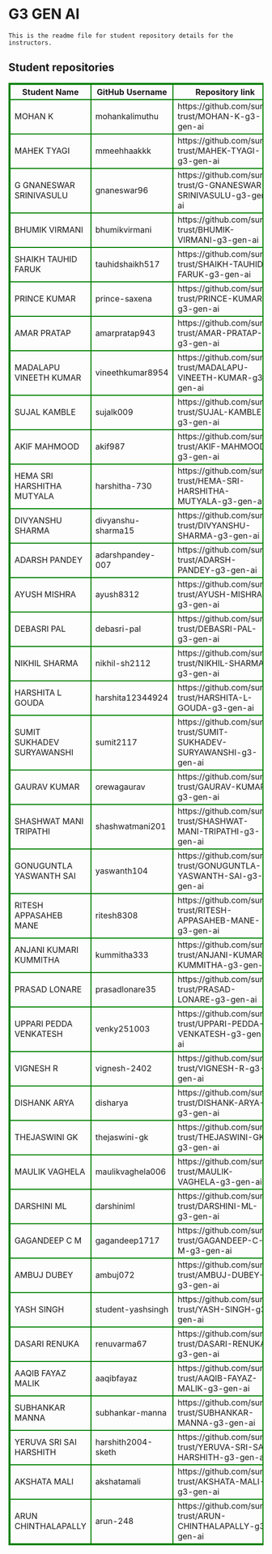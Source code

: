 # G3 GEN AI
    This is the readme file for student repository details for the instructors.
## Student repositories 
<table style="border : 2px solid green; width:100%;">
<tr >
<th style="border : 2px solid green;">Student Name</th>
<th style="border : 2px solid green;">GitHub Username</th>
<th style="border : 2px solid green;">Repository link</th>
</tr>
<tr style="border : 2px solid green;">
<td style="border : 2px solid green;">MOHAN K</td> 

<td style="border : 2px solid green;">mohankalimuthu</td> 

<td style="border : 2px solid green;">https://github.com/sure-trust/MOHAN-K-g3-gen-ai</td> 
</tr>

<tr style="border : 2px solid green;">
<td style="border : 2px solid green;">MAHEK TYAGI</td> 

<td style="border : 2px solid green;">mmeehhaakkk</td> 

<td style="border : 2px solid green;">https://github.com/sure-trust/MAHEK-TYAGI-g3-gen-ai</td> 
</tr>

<tr style="border : 2px solid green;">
<td style="border : 2px solid green;">G GNANESWAR SRINIVASULU</td> 

<td style="border : 2px solid green;">gnaneswar96</td> 

<td style="border : 2px solid green;">https://github.com/sure-trust/G-GNANESWAR-SRINIVASULU-g3-gen-ai</td> 
</tr>

<tr style="border : 2px solid green;">
<td style="border : 2px solid green;">BHUMIK VIRMANI</td> 

<td style="border : 2px solid green;">bhumikvirmani</td> 

<td style="border : 2px solid green;">https://github.com/sure-trust/BHUMIK-VIRMANI-g3-gen-ai</td> 
</tr>

<tr style="border : 2px solid green;">
<td style="border : 2px solid green;">SHAIKH TAUHID FARUK</td> 

<td style="border : 2px solid green;">tauhidshaikh517</td> 

<td style="border : 2px solid green;">https://github.com/sure-trust/SHAIKH-TAUHID-FARUK-g3-gen-ai</td> 
</tr>

<tr style="border : 2px solid green;">
<td style="border : 2px solid green;">PRINCE KUMAR</td> 

<td style="border : 2px solid green;">prince-saxena</td> 

<td style="border : 2px solid green;">https://github.com/sure-trust/PRINCE-KUMAR-g3-gen-ai</td> 
</tr>

<tr style="border : 2px solid green;">
<td style="border : 2px solid green;">AMAR PRATAP</td> 

<td style="border : 2px solid green;">amarpratap943</td> 

<td style="border : 2px solid green;">https://github.com/sure-trust/AMAR-PRATAP-g3-gen-ai</td> 
</tr>

<tr style="border : 2px solid green;">
<td style="border : 2px solid green;">MADALAPU VINEETH KUMAR</td> 

<td style="border : 2px solid green;">vineethkumar8954</td> 

<td style="border : 2px solid green;">https://github.com/sure-trust/MADALAPU-VINEETH-KUMAR-g3-gen-ai</td> 
</tr>

<tr style="border : 2px solid green;">
<td style="border : 2px solid green;">SUJAL KAMBLE</td> 

<td style="border : 2px solid green;">sujalk009</td> 

<td style="border : 2px solid green;">https://github.com/sure-trust/SUJAL-KAMBLE-g3-gen-ai</td> 
</tr>

<tr style="border : 2px solid green;">
<td style="border : 2px solid green;">AKIF MAHMOOD</td> 

<td style="border : 2px solid green;">akif987</td> 

<td style="border : 2px solid green;">https://github.com/sure-trust/AKIF-MAHMOOD-g3-gen-ai</td> 
</tr>

<tr style="border : 2px solid green;">
<td style="border : 2px solid green;">HEMA SRI HARSHITHA MUTYALA</td> 

<td style="border : 2px solid green;">harshitha-730</td> 

<td style="border : 2px solid green;">https://github.com/sure-trust/HEMA-SRI-HARSHITHA-MUTYALA-g3-gen-ai</td> 
</tr>

<tr style="border : 2px solid green;">
<td style="border : 2px solid green;">DIVYANSHU SHARMA</td> 

<td style="border : 2px solid green;">divyanshu-sharma15</td> 

<td style="border : 2px solid green;">https://github.com/sure-trust/DIVYANSHU-SHARMA-g3-gen-ai</td> 
</tr>

<tr style="border : 2px solid green;">
<td style="border : 2px solid green;">ADARSH PANDEY</td> 

<td style="border : 2px solid green;">adarshpandey-007</td> 

<td style="border : 2px solid green;">https://github.com/sure-trust/ADARSH-PANDEY-g3-gen-ai</td> 
</tr>

<tr style="border : 2px solid green;">
<td style="border : 2px solid green;">AYUSH MISHRA</td> 

<td style="border : 2px solid green;">ayush8312</td> 

<td style="border : 2px solid green;">https://github.com/sure-trust/AYUSH-MISHRA-g3-gen-ai</td> 
</tr>

<tr style="border : 2px solid green;">
<td style="border : 2px solid green;">DEBASRI PAL</td> 

<td style="border : 2px solid green;">debasri-pal</td> 

<td style="border : 2px solid green;">https://github.com/sure-trust/DEBASRI-PAL-g3-gen-ai</td> 
</tr>

<tr style="border : 2px solid green;">
<td style="border : 2px solid green;">NIKHIL SHARMA</td> 

<td style="border : 2px solid green;">nikhil-sh2112</td> 

<td style="border : 2px solid green;">https://github.com/sure-trust/NIKHIL-SHARMA-g3-gen-ai</td> 
</tr>

<tr style="border : 2px solid green;">
<td style="border : 2px solid green;">HARSHITA L GOUDA</td> 

<td style="border : 2px solid green;">harshita12344924</td> 

<td style="border : 2px solid green;">https://github.com/sure-trust/HARSHITA-L-GOUDA-g3-gen-ai</td> 
</tr>

<tr style="border : 2px solid green;">
<td style="border : 2px solid green;">SUMIT SUKHADEV SURYAWANSHI</td> 

<td style="border : 2px solid green;">sumit2117</td> 

<td style="border : 2px solid green;">https://github.com/sure-trust/SUMIT-SUKHADEV-SURYAWANSHI-g3-gen-ai</td> 
</tr>

<tr style="border : 2px solid green;">
<td style="border : 2px solid green;">GAURAV KUMAR</td> 

<td style="border : 2px solid green;">orewagaurav</td> 

<td style="border : 2px solid green;">https://github.com/sure-trust/GAURAV-KUMAR-g3-gen-ai</td> 
</tr>

<tr style="border : 2px solid green;">
<td style="border : 2px solid green;">SHASHWAT MANI TRIPATHI</td> 

<td style="border : 2px solid green;">shashwatmani201</td> 

<td style="border : 2px solid green;">https://github.com/sure-trust/SHASHWAT-MANI-TRIPATHI-g3-gen-ai</td> 
</tr>

<tr style="border : 2px solid green;">
<td style="border : 2px solid green;">GONUGUNTLA YASWANTH SAI</td> 

<td style="border : 2px solid green;">yaswanth104</td> 

<td style="border : 2px solid green;">https://github.com/sure-trust/GONUGUNTLA-YASWANTH-SAI-g3-gen-ai</td> 
</tr>

<tr style="border : 2px solid green;">
<td style="border : 2px solid green;">RITESH APPASAHEB MANE</td> 

<td style="border : 2px solid green;">ritesh8308</td> 

<td style="border : 2px solid green;">https://github.com/sure-trust/RITESH-APPASAHEB-MANE-g3-gen-ai</td> 
</tr>

<tr style="border : 2px solid green;">
<td style="border : 2px solid green;">ANJANI KUMARI KUMMITHA</td> 

<td style="border : 2px solid green;">kummitha333</td> 

<td style="border : 2px solid green;">https://github.com/sure-trust/ANJANI-KUMARI-KUMMITHA-g3-gen-ai</td> 
</tr>

<tr style="border : 2px solid green;">
<td style="border : 2px solid green;">PRASAD LONARE</td> 

<td style="border : 2px solid green;">prasadlonare35</td> 

<td style="border : 2px solid green;">https://github.com/sure-trust/PRASAD-LONARE-g3-gen-ai</td> 
</tr>

<tr style="border : 2px solid green;">
<td style="border : 2px solid green;">UPPARI PEDDA VENKATESH</td> 

<td style="border : 2px solid green;">venky251003</td> 

<td style="border : 2px solid green;">https://github.com/sure-trust/UPPARI-PEDDA-VENKATESH-g3-gen-ai</td> 
</tr>

<tr style="border : 2px solid green;">
<td style="border : 2px solid green;">VIGNESH R</td> 

<td style="border : 2px solid green;">vignesh-2402</td> 

<td style="border : 2px solid green;">https://github.com/sure-trust/VIGNESH-R-g3-gen-ai</td> 
</tr>

<tr style="border : 2px solid green;">
<td style="border : 2px solid green;">DISHANK ARYA</td> 

<td style="border : 2px solid green;">disharya</td> 

<td style="border : 2px solid green;">https://github.com/sure-trust/DISHANK-ARYA-g3-gen-ai</td> 
</tr>

<tr style="border : 2px solid green;">
<td style="border : 2px solid green;">THEJASWINI GK</td> 

<td style="border : 2px solid green;">thejaswini-gk</td> 

<td style="border : 2px solid green;">https://github.com/sure-trust/THEJASWINI-GK-g3-gen-ai</td> 
</tr>

<tr style="border : 2px solid green;">
<td style="border : 2px solid green;">MAULIK VAGHELA</td> 

<td style="border : 2px solid green;">maulikvaghela006</td> 

<td style="border : 2px solid green;">https://github.com/sure-trust/MAULIK-VAGHELA-g3-gen-ai</td> 
</tr>

<tr style="border : 2px solid green;">
<td style="border : 2px solid green;">DARSHINI ML</td> 

<td style="border : 2px solid green;">darshiniml</td> 

<td style="border : 2px solid green;">https://github.com/sure-trust/DARSHINI-ML-g3-gen-ai</td> 
</tr>

<tr style="border : 2px solid green;">
<td style="border : 2px solid green;">GAGANDEEP C M</td> 

<td style="border : 2px solid green;">gagandeep1717</td> 

<td style="border : 2px solid green;">https://github.com/sure-trust/GAGANDEEP-C-M-g3-gen-ai</td> 
</tr>

<tr style="border : 2px solid green;">
<td style="border : 2px solid green;">AMBUJ DUBEY</td> 

<td style="border : 2px solid green;">ambuj072</td> 

<td style="border : 2px solid green;">https://github.com/sure-trust/AMBUJ-DUBEY-g3-gen-ai</td> 
</tr>

<tr style="border : 2px solid green;">
<td style="border : 2px solid green;">YASH SINGH</td> 

<td style="border : 2px solid green;">student-yashsingh</td> 

<td style="border : 2px solid green;">https://github.com/sure-trust/YASH-SINGH-g3-gen-ai</td> 
</tr>

<tr style="border : 2px solid green;">
<td style="border : 2px solid green;">DASARI RENUKA</td> 

<td style="border : 2px solid green;">renuvarma67</td> 

<td style="border : 2px solid green;">https://github.com/sure-trust/DASARI-RENUKA-g3-gen-ai</td> 
</tr>

<tr style="border : 2px solid green;">
<td style="border : 2px solid green;">AAQIB FAYAZ MALIK</td> 

<td style="border : 2px solid green;">aaqibfayaz</td> 

<td style="border : 2px solid green;">https://github.com/sure-trust/AAQIB-FAYAZ-MALIK-g3-gen-ai</td> 
</tr>

<tr style="border : 2px solid green;">
<td style="border : 2px solid green;">SUBHANKAR MANNA</td> 

<td style="border : 2px solid green;">subhankar-manna</td> 

<td style="border : 2px solid green;">https://github.com/sure-trust/SUBHANKAR-MANNA-g3-gen-ai</td> 
</tr>

<tr style="border : 2px solid green;">
<td style="border : 2px solid green;">YERUVA SRI SAI HARSHITH</td> 

<td style="border : 2px solid green;">harshith2004-sketh</td> 

<td style="border : 2px solid green;">https://github.com/sure-trust/YERUVA-SRI-SAI-HARSHITH-g3-gen-ai</td> 
</tr>

<tr style="border : 2px solid green;">
<td style="border : 2px solid green;">AKSHATA MALI</td> 

<td style="border : 2px solid green;">akshatamali</td> 

<td style="border : 2px solid green;">https://github.com/sure-trust/AKSHATA-MALI-g3-gen-ai</td> 
</tr>

<tr style="border : 2px solid green;">
<td style="border : 2px solid green;">ARUN CHINTHALAPALLY</td> 

<td style="border : 2px solid green;">arun-248</td> 

<td style="border : 2px solid green;">https://github.com/sure-trust/ARUN-CHINTHALAPALLY-g3-gen-ai</td> 
</tr>
